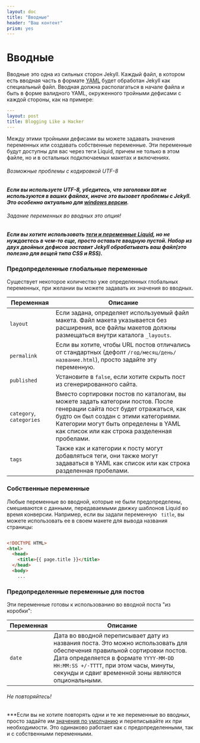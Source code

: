 ```yaml
---
layout: doc
title: "Вводные"
header: "Ваш контент"
prism: yes
---
```

# Вводные

Вводные это одна из  сильных сторон Jekyll. Каждый файл, в котором есть вводная часть в формате [YAML](http://yaml.org/) будет обработан Jekyll как специальный файл. Вводная должна располагаться в начале файла и быть в форме валидного YAML, окруженного тройными дефисами с каждой стороны, как на примере:

```yaml
---
layout: post
title: Blogging Like a Hacker
---
```

Между этими тройными дефисами вы можете задавать значения переменных или создавать собственные переменные. Эти переменные будут доступны для вас через теги Liquid, причем не только в этом файле, но и в остальных подключаемых макетах и включениях.

###### Возможные проблемы с кодировкой UTF-8

***Если вы используете UTF-8, убедитесь, что заголовки `BOM` не используются в ваших файлах, иначе это вызовет проблемы с  Jekyll. Это особенно актуально для [windows версии](http://jekyllrb.com/docs/windows/).***

###### Задание переменных во вводных это опция!

***Если вы хотите использовать [теги и переменные Liquid](/documentation/12_variables.html), но не нуждаетесь в чем-то еще, просто оставьте вводную пустой. Набор из двух двойных дефисов заставит Jekyll обрабатывать ваш файл(это полезно для вещей  типа CSS и RSS).***

### Предопределенные глобальные переменные

Существует некоторое количество уже определенных глобальных переменных, при желании вы можете задавать их значения во вводных.

Переменная |Описание
-----------|--------
`layout` | Если задана, определяет используемый файл макета. Файл макета указывается без расширения, все файлы макетов должны размещаться внутри каталога  `_layouts`.
`permalink` | Если вы хотите, чтобы URL постов отличались от стандартных (дефолт  `/год/месяц/день/название.html`), просто задайте эту переменную.
`published` | Установите в  `false`, если хотите скрыть пост из сгенерированного сайта.
`category`, `categories` | Вместо сортировки постов по каталогам, вы можете задать категории постов. После генерации сайта пост будет отражаться,  как будто он был создан с этими категориями. Категории могут быть определены в YAML как список  или как строка разделенная пробелами.
`tags` | Также как и категории к посту могут добавляться теги, они также могут задаваться в YAML как список  или как строка разделенная пробелами. 

### Собственные переменные

Любые переменные во вводной, которые не были предопределены, смешиваются с данными, передаваемыми движку шаблонов Liquid  во время конверсии. Например, если вы задали переменную ` title`, вы можете использовать ее в своем макете для вывода названия страницы:

```html

<!DOCTYPE HTML>
<html>
  <head>
    <title>{{ page.title }}</title>
  </head>
  <body>
    ...
```

### Предопределенные переменные для постов

Эти переменные готовы к использованию во вводной поста "из коробки":

Переменная |Описание
-----------|--------
`date` | Дата во вводной переписывает дату из названия поста. Это можно использовать для обеспечения правильной сортировки постов. Дата определяется в формате `YYYY-MM-DD HH:MM:SS +/-TTTT`, при этом часы, минуты, секунды и сдвиг временной зоны являются опциональными.

###### Не повторяйтесь!
***Если вы не хотите повторять одни и те же переменные во вводных, просто задайте им  [значения по умолчанию](/documentation/06_configuration.html#front-matter-defaults) и переписывайте их при необходимости. Это одинаково работает как с предопределенными, так и с собственными переменными.
